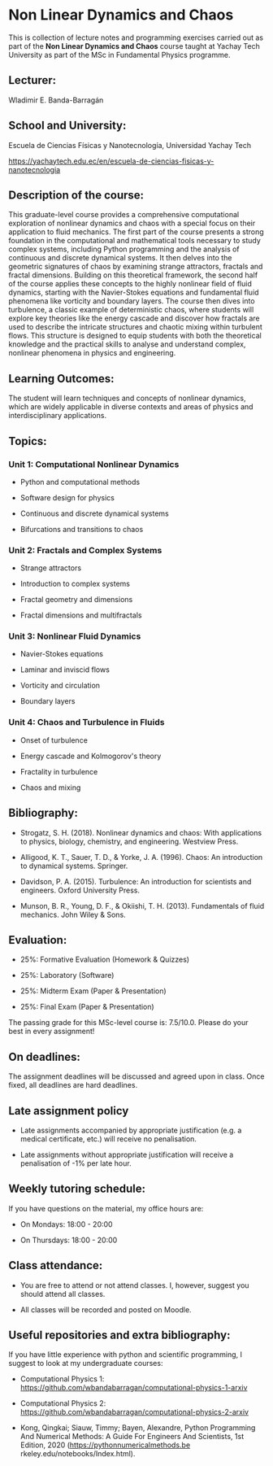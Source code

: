 # Non Linear Dynamics and Chaos

This is collection of lecture notes and programming exercises carried out as part of the **Non Linear Dynamics and Chaos** course taught at Yachay Tech University as part of the MSc in Fundamental Physics programme.


## Lecturer:

Wladimir E. Banda-Barragán

## School and University:
Escuela de Ciencias Físicas y Nanotecnología, Universidad Yachay Tech

https://yachaytech.edu.ec/en/escuela-de-ciencias-fisicas-y-nanotecnologia

## Description of the course:
This graduate-level course provides a comprehensive computational exploration of nonlinear dynamics and chaos with a special focus on their application to fluid mechanics. The first part of the course presents a strong foundation in the computational and mathematical tools necessary to study complex systems, including Python programming and the analysis of continuous and discrete dynamical systems. It then delves into the geometric signatures of chaos by examining strange attractors, fractals and fractal dimensions. Building on this theoretical framework, the second half of the course applies these concepts to the highly nonlinear field of fluid dynamics, starting with the Navier-Stokes equations and fundamental fluid phenomena like vorticity and boundary layers. The course then dives into turbulence, a classic example of deterministic chaos, where students will explore key theories like the energy cascade and discover how fractals are used to describe the intricate structures and chaotic mixing within turbulent flows. This structure is designed to equip students with both the theoretical knowledge and the practical skills to analyse and understand complex, nonlinear phenomena in physics and engineering.

## Learning Outcomes:

The student will learn techniques and concepts of nonlinear dynamics, which are widely applicable in diverse contexts and areas of physics and interdisciplinary applications.

## Topics:

### Unit 1: Computational Nonlinear Dynamics

- Python and computational methods 
  
- Software design for physics 

- Continuous and discrete dynamical systems

- Bifurcations and transitions to chaos


### Unit 2: Fractals and Complex Systems
  
- Strange attractors
  
- Introduction to complex systems

- Fractal geometry and dimensions

- Fractal dimensions and multifractals


### Unit 3: Nonlinear Fluid Dynamics

- Navier-Stokes equations
  
- Laminar and inviscid flows

- Vorticity and circulation

- Boundary layers


### Unit 4: Chaos and Turbulence in Fluids

- Onset of turbulence 

- Energy cascade and Kolmogorov's theory
  
- Fractality in turbulence

- Chaos and mixing


## Bibliography:

- Strogatz, S. H. (2018). Nonlinear dynamics and chaos: With applications to physics, biology, chemistry, and engineering. Westview Press.

- Alligood, K. T., Sauer, T. D., & Yorke, J. A. (1996). Chaos: An introduction to dynamical systems. Springer.

- Davidson, P. A. (2015). Turbulence: An introduction for scientists and engineers. Oxford University Press.

- Munson, B. R., Young, D. F., & Okiishi, T. H. (2013). Fundamentals of fluid mechanics. John Wiley & Sons.

## Evaluation:

- 25%: Formative Evaluation (Homework & Quizzes) 

- 25%: Laboratory (Software)

- 25%: Midterm Exam (Paper & Presentation)

- 25%: Final Exam (Paper & Presentation)

The passing grade for this MSc-level course is: 7.5/10.0. Please do your best in every assignment!

## On deadlines:

The assignment deadlines will be discussed and agreed upon in class. Once fixed, all deadlines are hard deadlines.

## Late assignment policy

- Late assignments accompanied by appropriate justification (e.g. a medical certificate, etc.) will receive no penalisation.

- Late assignments without appropriate justification will receive a penalisation of -1% per late hour.

## Weekly tutoring schedule:

If you have questions on the material, my office hours are:

- On Mondays: 18:00 - 20:00

- On Thursdays: 18:00 - 20:00

## Class attendance:

- You are free to attend or not attend classes. I, however, suggest you should attend all classes.

- All classes will be recorded and posted on Moodle.

## Useful repositories and extra bibliography:

If you have little experience with python and scientific programming, I suggest to look at my undergraduate courses:

- Computational Physics 1: https://github.com/wbandabarragan/computational-physics-1-arxiv

- Computational Physics 2: https://github.com/wbandabarragan/computational-physics-2-arxiv

- Kong, Qingkai; Siauw, Timmy; Bayen, Alexandre, Python Programming And Numerical Methods: A Guide For Engineers And Scientists, 1st Edition, 2020 (https://pythonnumericalmethods.be rkeley.edu/notebooks/Index.html).
